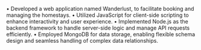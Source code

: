 • Developed a web application named Wanderlust, to facilitate booking and managing the
homestays.
• Utilized JavaScript for client-side scripting to enhance interactivity and user experience.
• Implemented Node.js as the backend framework to handle server-side logic and manage API
requests efficiently.
• Employed MongoDB for data storage, enabling flexible schema design and seamless handling of
complex data relationships.

